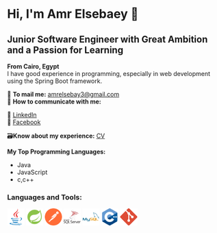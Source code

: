 # Hi, I'm Amr Elsebaey 👋
## Junior Software Engineer with Great Ambition and a Passion for Learning
**From Cairo, Egypt**  
I have good experience in programming, especially in web development using the Spring Boot framework.

📧 **To mail me:** [amrelsebay3@gmail.com](mailto:amrelsebay3@gmail.com)  
📧 **How to communicate with me:**

🔗 [LinkedIn](https://www.linkedin.com/in/amr-elsebaey/)  
🔗 [Facebook](https://www.facebook.com/amrelseba3y.1999)

🗃️**Know about my experience:** [CV](https://drive.google.com/file/d/14cMUCDrSslieqfjamkO6yU5lx-osVj97/view?usp=sharing)

**My Top Programming Languages:**
- Java  
- JavaScript
- c,c++

### Languages and Tools:
<p>
  <img src="java-original.svg" alt="Java"  width="40" height="40"/>
    <img src="icons8-spring-boot.svg" alt="Spring Boot"  width="40" height="40"/>
    <img src="postman-icon-svgrepo-com.svg" alt="Postman"  width="40" height="40" />
    <img src="microsoft-sql-server-logo-svgrepo-com.svg" alt="MS SQL Server" width="40" height="40" />
    <img src="mysql-original-wordmark.svg" alt="MySQL"  width="40" height="40"/>
    <img src="c-cpp.svg" alt="C++"  width="40" height="40"/>
  <img src="git.svg" alt="Git"  width="40" height="40"/>
</p>

